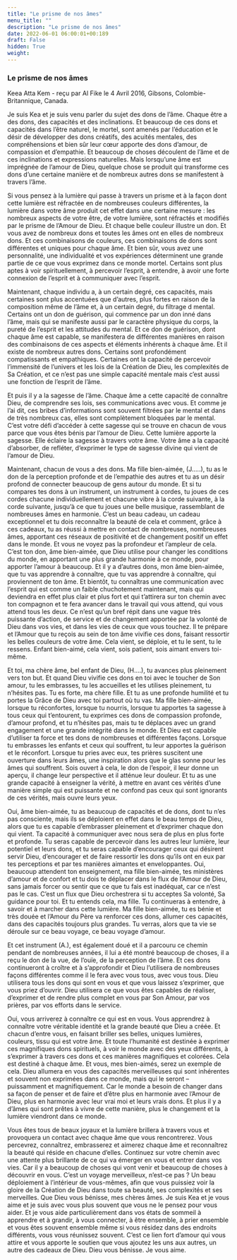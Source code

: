 ```yaml
---
title: "Le prisme de nos âmes"
menu_title: ""
description: "Le prisme de nos âmes"
date: 2022-06-01 06:00:01+00:189
draft: False
hidden: True
weight:
---
```

### Le prisme de nos âmes

Keea Atta Kem - reçu par Al Fike le 4 Avril 2016, Gibsons, Colombie-Britannique, Canada.

Je suis Kea et je suis venu parler du sujet des dons de l’âme. Chaque être a des dons, des capacités et des inclinations. Et beaucoup de ces dons et capacités dans l’être naturel, le mortel, sont amenés par l’éducation et le désir de développer des dons créatifs, des acuités mentales, des compréhensions et bien sûr leur cœur apporte des dons d’amour, de compassion et d’empathie. Et beaucoup de choses découlent de l’âme et de ces inclinations et expressions naturelles. Mais lorsqu’une âme est imprégnée de l’amour de Dieu, quelque chose se produit qui transforme ces dons d’une certaine manière et de nombreux autres dons se manifestent à travers l’âme.

Si vous pensez à la lumière qui passe à travers un prisme et à la façon dont cette lumière est réfractée en de nombreuses couleurs différentes, la lumière dans votre âme produit cet effet dans une certaine mesure : les nombreux aspects de votre être, de votre lumière, sont réfractés et modifiés par le prisme de l’Amour de Dieu. Et chaque belle couleur illustre un don. Et vous avez de nombreux dons et toutes les âmes ont en elles de nombreux dons. Et ces combinaisons de couleurs, ces combinaisons de dons sont différentes et uniques pour chaque âme. Et bien sûr, vous avez une personnalité, une individualité et vos expériences déterminent une grande partie de ce que vous exprimez dans ce monde mortel. Certains sont plus aptes à voir spirituellement, à percevoir l’esprit, à entendre, à avoir une forte connexion de l’esprit et à communiquer avec l’esprit.

Maintenant, chaque individu a, à un certain degré, ces capacités, mais certaines sont plus accentuées que d’autres, plus fortes en raison de la composition même de l’âme et, à un certain degré, du filtrage d mental. Certains ont un don de guérison, qui commence par un don inné dans l’âme, mais qui se manifeste aussi par le caractère physique du corps, la pureté de l’esprit et les attitudes du mental. Et ce don de guérison, dont chaque âme est capable, se manifestera de différentes manières en raison des combinaisons de ces aspects et éléments inhérents à chaque âme. Et il existe de nombreux autres dons. Certains sont profondément compatissants et empathiques. Certaines ont la capacité de percevoir l’immensité de l’univers et les lois de la Création de Dieu, les complexités de Sa Création, et ce n’est pas une simple capacité mentale mais c’est aussi une fonction de l’esprit de l’âme.

Et puis il y a la sagesse de l’âme. Chaque âme a cette capacité de connaître Dieu, de comprendre ses lois, ses communications avec vous. Et comme je l’ai dit, ces bribes d’informations sont souvent filtrées par le mental et dans de très nombreux cas, elles sont complètement bloquées par le mental. C’est votre défi d’accéder à cette sagesse qui se trouve en chacun de vous parce que vous êtes bénis par l’amour de Dieu. Cette lumière apporte la sagesse. Elle éclaire la sagesse à travers votre âme. Votre âme a la capacité d’absorber, de refléter, d’exprimer le type de sagesse divine qui vient de l’amour de Dieu.

Maintenant, chacun de vous a des dons. Ma fille bien-aimée, (J…..), tu as le don de la perception profonde et de l’empathie des autres et tu as un désir profond de connecter beaucoup de gens autour du monde. Et si tu compares tes dons à un instrument, un instrument à cordes, tu joues de ces cordes chacune individuellement et chacune vibre à la corde suivante, à la corde suivante, jusqu’à ce que tu joues une belle musique, rassemblant de nombreuses âmes en harmonie. C’est un beau cadeau, un cadeau exceptionnel et tu dois reconnaître la beauté de cela et comment, grâce à ces cadeaux, tu as réussi à mettre en contact de nombreuses, nombreuses âmes, apportant ces réseaux de positivité et de changement positif un effet dans le monde. Et vous ne voyez pas la profondeur et l’ampleur de cela. C’est ton don, âme bien-aimée, que Dieu utilise pour changer les conditions du monde, en apportant une plus grande harmonie à ce monde, pour apporter l’amour à beaucoup. Et il y a d’autres dons, mon âme bien-aimée, que tu vas apprendre à connaître, que tu vas apprendre à connaître, qui proviennent de ton âme. Et bientôt, tu connaîtras une communication avec l’esprit qui est comme un faible chuchotement maintenant, mais qui deviendra en effet plus clair et plus fort et qui t’attirera sur ton chemin avec ton compagnon et te fera avancer dans le travail qui vous attend, qui vous attend tous les deux. Ce n’est qu’un bref répit dans une vague très puissante d’action, de service et de changement apportée par la volonté de Dieu dans vos vies, et dans les vies de ceux que vous touchez. Il te prépare et l’Amour que tu reçois au sein de ton âme vivifie ces dons, faisant ressortir les belles couleurs de votre âme. Cela vient, se déploie, et tu le sent, tu le ressens. Enfant bien-aimé, cela vient, sois patient, sois aimant envers toi-même.

Et toi, ma chère âme, bel enfant de Dieu, (H….), tu avances plus pleinement vers ton but. Et quand Dieu vivifie ces dons en toi avec le toucher de Son amour, tu les embrasses, tu les accueilles et les utilises pleinement, tu n’hésites pas. Tu es forte, ma chère fille. Et tu as une profonde humilité et tu portes la Grâce de Dieu avec toi partout où tu vas. Ma fille bien-aimée, lorsque tu réconfortes, lorsque tu nourris, lorsque tu apportes ta sagesse à tous ceux qui t’entourent, tu exprimes ces dons de compassion profonde, d’amour profond, et tu n’hésites pas, mais tu te déplaces avec un grand engagement et une grande intégrité dans le monde. Et Dieu est capable d’utiliser ta force et tes dons de nombreuses et différentes façons. Lorsque tu embrasses les enfants et ceux qui souffrent, tu leur apportes la guérison et le réconfort. Lorsque tu pries avec eux, tes prières suscitent une ouverture dans leurs âmes, une inspiration alors que le glas sonne pour les âmes qui souffrent. Sois ouvert à cela, le don de l’espoir, il leur donne un aperçu, il change leur perspective et il atténue leur douleur. Et tu as une grande capacité à enseigner la vérité, à mettre en avant ces vérités d’une manière simple qui est puissante et ne confond pas ceux qui sont ignorants de ces vérités, mais ouvre leurs yeux.

Oui, âme bien-aimée, tu as beaucoup de capacités et de dons, dont tu n’es pas consciente, mais ils se déploient en effet dans le beau temps de Dieu, alors que tu es capable d’embrasser pleinement et d’exprimer chaque don qui vient. Ta capacité à communiquer avec nous sera de plus en plus forte et profonde. Tu seras capable de percevoir dans les autres leur lumière, leur potentiel et leurs dons, et tu seras capable d’encourager ceux qui désirent servir Dieu, d’encourager et de faire ressortir les dons qu’ils ont en eux par tes perceptions et par tes manières aimantes et enveloppantes. Oui, beaucoup attendent ton enseignement, ma fille bien-aimée, tes ministères d’amour et de confort et tu dois te déplacer dans le flux de l’Amour de Dieu, sans jamais forcer ou sentir que ce que tu fais est inadéquat, car ce n’est pas le cas. C’est un flux que Dieu orchestrera si tu acceptes Sa volonté, Sa guidance pour toi. Et tu entends cela, ma fille. Tu continueras à entendre, à savoir et à marcher dans cette lumière. Ma fille bien-aimée, tu es bénie et très douée et l’Amour du Père va renforcer ces dons, allumer ces capacités, dans des capacités toujours plus grandes. Tu verras, alors que ta vie se déroule sur ce beau voyage, ce beau voyage d’amour.

Et cet instrument (A.), est également doué et il a parcouru ce chemin pendant de nombreuses années, il lui a été montré beaucoup de choses, il a reçu le don de la vue, de l’ouïe, de la perception de l’âme. Et ces dons continueront à croître et à s’approfondir et Dieu l’utilisera de nombreuses façons différentes comme il le fera avec vous tous, avec vous tous. Dieu utilisera tous les dons qui sont en vous et que vous laissez s’exprimer, que vous priez d’ouvrir. Dieu utilisera ce que vous êtes capables de réaliser, d’exprimer et de rendre plus complet en vous par Son Amour, par vos prières, par vos efforts dans le service.

Oui, vous arriverez à connaître ce qui est en vous. Vous apprendrez à connaître votre véritable identité et la grande beauté que Dieu a créée. Et chacun d’entre vous, en faisant briller ses belles, uniques lumières, couleurs, tissu qui est votre âme. Et toute l’humanité est destinée à exprimer ces magnifiques dons spirituels, à voir le monde avec des yeux différents, à s’exprimer à travers ces dons et ces manières magnifiques et colorées. Cela est destiné à chaque âme. Et vous, mes bien-aimés, serez un exemple de cela. Dieu allumera en vous des capacités merveilleuses qui sont inhérentes et souvent non exprimées dans ce monde, mais qui le seront – puissamment et magnifiquement. Car le monde a besoin de changer dans sa façon de penser et de faire et d’être plus en harmonie avec l’Amour de Dieu, plus en harmonie avec leur vrai moi et leurs vrais dons. Et plus il y a d’âmes qui sont prêtes à vivre de cette manière, plus le changement et la lumière viendront dans ce monde.

Vous êtes tous de beaux joyaux et la lumière brillera à travers vous et provoquera un contact avec chaque âme que vous rencontrerez. Vous percevrez, connaîtrez, embrasserez et aimerez chaque âme et reconnaîtrez la beauté qui réside en chacune d’elles. Continuez sur votre chemin avec une attente plus brillante de ce qui va émerger en vous et entrer dans vos vies. Car il y a beaucoup de choses qui vont venir et beaucoup de choses à découvrir en vous. C’est un voyage merveilleux, n’est-ce pas ? Un beau déploiement à l’intérieur de vous-mêmes, afin que vous puissiez voir la gloire de la Création de Dieu dans toute sa beauté, ses complexités et ses merveilles. Que Dieu vous bénisse, mes chères âmes. Je suis Kea et je vous aime et je suis avec vous plus souvent que vous ne le pensez pour vous aider. Et je vous aide particulièrement dans vos états de sommeil à apprendre et à grandir, à vous connecter, à être ensemble, à prier ensemble et vous êtes souvent ensemble même si vous résidez dans des endroits différents, vous vous réunissez souvent. C’est ce lien fort d’amour qui vous attire et vous apporte le soutien que vous ajoutez les uns aux autres, un autre des cadeaux de Dieu. Dieu vous bénisse. Je vous aime.
